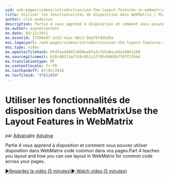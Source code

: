```yaml
---
uid: web-pages/videos/introduction/use-the-layout-features-in-webmatrix
title: Utiliser les fonctionnalités de disposition dans WebMatrix | Microsoft Docs
author: rick-anderson
description: Partie 4 vous apprend à disposition et comment vous pouvez utiliser disposition dans WebMatrix code commun dans vos pages.
ms.author: aspnetcontent
ms.date: 04/12/2011
ms.assetid: 37504e9f-3c62-41ac-88c3-9daf9fdd5d9a
msc.legacyurl: /web-pages/videos/introduction/use-the-layout-features-in-webmatrix
msc.type: video
ms.openlocfilehash: 0fdfee948971009ea9fa3c7b5d9ac64e34061168
ms.sourcegitcommit: b28cd0313af316c051c2ff8549865bff67f2fbb4
ms.translationtype: MT
ms.contentlocale: fr-FR
ms.lasthandoff: 07/05/2018
ms.locfileid: "37812858"
---
```

<a name="use-the-layout-features-in-webmatrix"></a><span data-ttu-id="fe960-103">Utiliser les fonctionnalités de disposition dans WebMatrix</span><span class="sxs-lookup"><span data-stu-id="fe960-103">Use the Layout Features in WebMatrix</span></span>
====================
<span data-ttu-id="fe960-104">par [Advaiya](https://twitter.com/Advaiyasolns)</span><span class="sxs-lookup"><span data-stu-id="fe960-104">by [Advaiya](https://twitter.com/Advaiyasolns)</span></span>

<span data-ttu-id="fe960-105">Partie 4 vous apprend à disposition et comment vous pouvez utiliser disposition dans WebMatrix code commun dans vos pages.</span><span class="sxs-lookup"><span data-stu-id="fe960-105">Part 4 teaches you layout and how you can use layout in WebMatrix for common code across your pages.</span></span>

[<span data-ttu-id="fe960-106">&#9654;Regardez la vidéo (5 minutes)</span><span class="sxs-lookup"><span data-stu-id="fe960-106">&#9654; Watch video (5 minutes)</span></span>](https://channel9.msdn.com/Blogs/ASP-NET-Site-Videos/use-the-layout-features-in-webmatrix)
